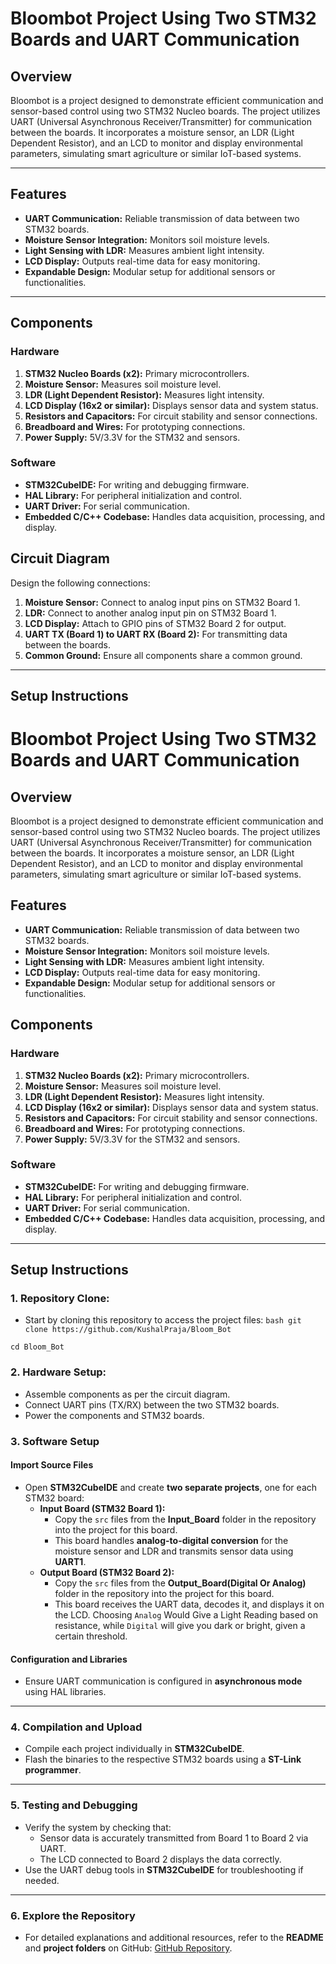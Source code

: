 # Bloombot Project Using Two STM32 Boards and UART Communication

## Overview  
Bloombot is a project designed to demonstrate efficient communication and sensor-based control using two STM32 Nucleo boards. The project utilizes UART (Universal Asynchronous Receiver/Transmitter) for communication between the boards. It incorporates a moisture sensor, an LDR (Light Dependent Resistor), and an LCD to monitor and display environmental parameters, simulating smart agriculture or similar IoT-based systems.

---

## Features  
- **UART Communication:** Reliable transmission of data between two STM32 boards.  
- **Moisture Sensor Integration:** Monitors soil moisture levels.  
- **Light Sensing with LDR:** Measures ambient light intensity.  
- **LCD Display:** Outputs real-time data for easy monitoring.  
- **Expandable Design:** Modular setup for additional sensors or functionalities.  

---

## Components  
### Hardware  
1. **STM32 Nucleo Boards (x2):** Primary microcontrollers.  
2. **Moisture Sensor:** Measures soil moisture level.  
3. **LDR (Light Dependent Resistor):** Measures light intensity.  
4. **LCD Display (16x2 or similar):** Displays sensor data and system status.  
5. **Resistors and Capacitors:** For circuit stability and sensor connections.  
6. **Breadboard and Wires:** For prototyping connections.  
7. **Power Supply:** 5V/3.3V for the STM32 and sensors.  



### Software  
- **STM32CubeIDE:** For writing and debugging firmware.  
- **HAL Library:** For peripheral initialization and control.  
- **UART Driver:** For serial communication.  
- **Embedded C/C++ Codebase:** Handles data acquisition, processing, and display.  



## Circuit Diagram  
Design the following connections:  
1. **Moisture Sensor:** Connect to analog input pins on STM32 Board 1.  
2. **LDR:** Connect to another analog input pin on STM32 Board 1.  
3. **LCD Display:** Attach to GPIO pins of STM32 Board 2 for output.  
4. **UART TX (Board 1) to UART RX (Board 2):** For transmitting data between the boards.  
5. **Common Ground:** Ensure all components share a common ground.

---

## Setup Instructions  

# Bloombot Project Using Two STM32 Boards and UART Communication

## Overview  
Bloombot is a project designed to demonstrate efficient communication and sensor-based control using two STM32 Nucleo boards. The project utilizes UART (Universal Asynchronous Receiver/Transmitter) for communication between the boards. It incorporates a moisture sensor, an LDR (Light Dependent Resistor), and an LCD to monitor and display environmental parameters, simulating smart agriculture or similar IoT-based systems.


## Features  
- **UART Communication:** Reliable transmission of data between two STM32 boards.  
- **Moisture Sensor Integration:** Monitors soil moisture levels.  
- **Light Sensing with LDR:** Measures ambient light intensity.  
- **LCD Display:** Outputs real-time data for easy monitoring.  
- **Expandable Design:** Modular setup for additional sensors or functionalities.  


## Components  
### Hardware  
1. **STM32 Nucleo Boards (x2):** Primary microcontrollers.  
2. **Moisture Sensor:** Measures soil moisture level.  
3. **LDR (Light Dependent Resistor):** Measures light intensity.  
4. **LCD Display (16x2 or similar):** Displays sensor data and system status.  
5. **Resistors and Capacitors:** For circuit stability and sensor connections.  
6. **Breadboard and Wires:** For prototyping connections.  
7. **Power Supply:** 5V/3.3V for the STM32 and sensors.  


### Software  
- **STM32CubeIDE:** For writing and debugging firmware.  
- **HAL Library:** For peripheral initialization and control.  
- **UART Driver:** For serial communication.  
- **Embedded C/C++ Codebase:** Handles data acquisition, processing, and display.  

---

## Setup Instructions  


### 1. Repository Clone:
   - Start by cloning this repository to access the project files:
```bash git clone https://github.com/KushalPraja/Bloom_Bot```

```cd Bloom_Bot```

###  2. Hardware Setup:
   - Assemble components as per the circuit diagram.  
   - Connect UART pins (TX/RX) between the two STM32 boards.  
   - Power the components and STM32 boards.  

### 3. Software Setup  

#### Import Source Files  
- Open **STM32CubeIDE** and create **two separate projects**, one for each STM32 board:  
  - **Input Board (STM32 Board 1):**  
    - Copy the `src` files from the **Input_Board** folder in the repository into the project for this board.  
    - This board handles **analog-to-digital conversion** for the moisture sensor and LDR and transmits sensor data using **UART1**.  
  - **Output Board (STM32 Board 2):**  
    - Copy the `src` files from the **Output_Board(Digital Or Analog)** folder in the repository into the project for this board.  
    - This board receives the UART data, decodes it, and displays it on the LCD.  Choosing `Analog` Would Give a Light Reading based on resistance, while `Digital` will give you dark or bright, given a certain threshold.

#### Configuration and Libraries  
- Ensure UART communication is configured in **asynchronous mode** using HAL libraries.  

---

### 4. Compilation and Upload  
- Compile each project individually in **STM32CubeIDE**.  
- Flash the binaries to the respective STM32 boards using a **ST-Link programmer**.  

---

### 5. Testing and Debugging  
- Verify the system by checking that:  
  - Sensor data is accurately transmitted from Board 1 to Board 2 via UART.  
  - The LCD connected to Board 2 displays the data correctly.  
- Use the UART debug tools in **STM32CubeIDE** for troubleshooting if needed.  

---

### 6. Explore the Repository  
- For detailed explanations and additional resources, refer to the **README** and **project folders** on GitHub: [GitHub Repository](https://github.com/KushalPraja/Bloom_Bot).  

